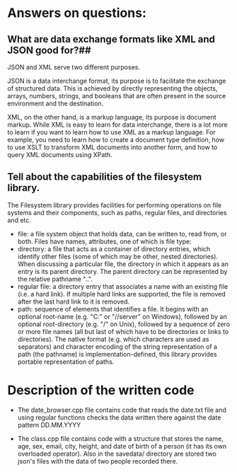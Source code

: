 # Answers on questions: #

## What are data exchange formats like XML and JSON good for?##

JSON and XML serve two different purposes.

JSON is a data interchange format, its purpose is to facilitate the exchange of structured data. This is achieved by directly representing the objects, arrays, numbers, strings, and booleans that are often present in the source environment and the destination.

XML, on the other hand, is a markup language, its purpose is document markup. While XML is easy to learn for data interchange, there is a lot more to learn if you want to learn how to use XML as a markup language. For example, you need to learn how to create a document type definition, how to use XSLT to transform XML documents into another form, and how to query XML documents using XPath.

## Tell about the capabilities of the filesystem library. ##

The Filesystem library provides facilities for performing operations on file systems and their components, such as paths, regular files, and directories and etc.

* file: a file system object that holds data, can be written to, read from, or both. Files have names, attributes, one of which is file type: 
* directory: a file that acts as a container of directory entries, which identify other files (some of which may be other, nested directories). When discussing a particular file, the directory in which it appears as an entry is its parent directory. The parent directory can be represented by the relative pathname "..".
* regular file: a directory entry that associates a name with an existing file (i.e. a hard link). If multiple hard links are supported, the file is removed after the last hard link to it is removed.
* path: sequence of elements that identifies a file. It begins with an optional root-name (e.g. "C:" or "//server" on Windows), followed by an optional root-directory (e.g. "/" on Unix), followed by a sequence of zero or more file names (all but last of which have to be directories or links to directories). The native format (e.g. which characters are used as separators) and character encoding of the string representation of a path (the pathname) is implementation-defined, this library provides portable representation of paths. 
       
# Description of the written code #

* The date_browser.cpp file contains code that reads the date.txt file and using regular functions checks the data written there against the date pattern DD.MM.YYYY

* The class.cpp file contains code with a structure that stores the name, age, sex, email, city, height, and date of birth of a person (it has its own overloaded operator). Also in the savedata/ directory are stored two json's files with the data of two people recorded there.
